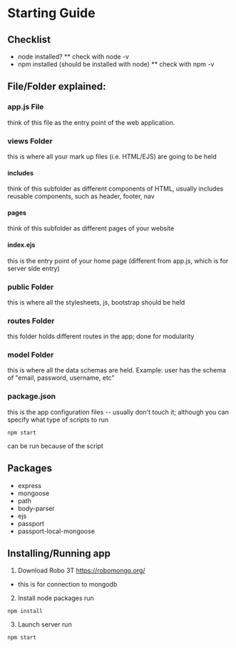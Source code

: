 # Starting Guide

## Checklist
- node installed?
** check with node -v
- npm installed (should be installed with node)
** check with npm -v

## File/Folder explained:
### app.js File
think of this file as the entry point of the web application.

### views Folder
this is where all your mark up files (i.e. HTML/EJS) are going to be held

#### includes
think of this subfolder as different components of HTML, usually includes reusable components, such as header, footer, nav

#### pages
think of this subfolder as different pages of your website

#### index.ejs
this is the entry point of your home page (different from app.js, which is for server side entry)

### public Folder
this is where all the stylesheets, js, bootstrap should be held

### routes Folder
this folder holds different routes in the app; done for modularity

### model Folder
this is where all the data schemas are held. Example: user has the schema of "email, password, username, etc"

### package.json
this is the app configuration files -- usually don't touch it; although you can specify what type of scripts to run
```
npm start
```
can be run because of the script


## Packages
* express
* mongoose
* path
* body-parser
* ejs
* passport
* passport-local-mongoose


## Installing/Running app
1. Download Robo 3T https://robomongo.org/
* this is for connection to mongodb

2. Install node packages
run
```
npm install
```
3. Launch server
run
```
npm start
```
